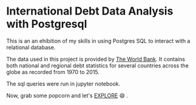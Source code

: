 # International Debt Data Analysis with Postgresql

This is an an ehibition of my skills in using Postgres SQL to interact with a relational database. 

The data used in this project is provided by [The World Bank](https://www.worldbank.org/). It contains both national and regional debt statistics for several countries across the globe as recorded from 1970 to 2015.

The sql queries were run in jupyter notebook.

Now, grab some popcorn and let's [EXPLORE]() :smile: .
